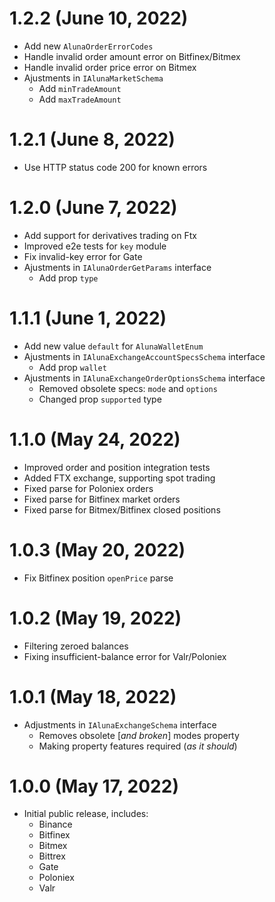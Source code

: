# 1.2.2 (June 10, 2022)

 - Add new `AlunaOrderErrorCodes`
 - Handle invalid order amount error on Bitfinex/Bitmex
 - Handle invalid order price error on Bitmex
 - Ajustments in `IAlunaMarketSchema`
   - Add `minTradeAmount`
   - Add `maxTradeAmount`

# 1.2.1 (June 8, 2022)

 - Use HTTP status code 200 for known errors

# 1.2.0 (June 7, 2022)

 - Add support for derivatives trading on Ftx
 - Improved e2e tests for `key` module
 - Fix invalid-key error for Gate
 - Ajustments in `IAlunaOrderGetParams` interface
   - Add prop `type`

# 1.1.1 (June 1, 2022)

 - Add new value `default` for `AlunaWalletEnum`
 - Ajustments in `IAlunaExchangeAccountSpecsSchema` interface
   - Add prop `wallet`
 - Ajustments in `IAlunaExchangeOrderOptionsSchema` interface
   - Removed obsolete specs: `mode` and `options`
   - Changed prop `supported` type

# 1.1.0 (May 24, 2022)

 - Improved order and position integration tests
 - Added FTX exchange, supporting spot trading
 - Fixed parse for Poloniex orders
 - Fixed parse for Bitfinex market orders
 - Fixed parse for Bitmex/Bitfinex closed positions

# 1.0.3 (May 20, 2022)

 - Fix Bitfinex position `openPrice` parse

# 1.0.2 (May 19, 2022)

 - Filtering zeroed balances
 - Fixing insufficient-balance error for Valr/Poloniex

# 1.0.1 (May 18, 2022)

 - Adjustments in `IAlunaExchangeSchema` interface
   - Removes obsolete [*and broken*] modes property
   - Making property features required (*as it should*)

# 1.0.0 (May 17, 2022)

 - Initial public release, includes:
   - Binance
   - Bitfinex
   - Bitmex
   - Bittrex
   - Gate
   - Poloniex
   - Valr
